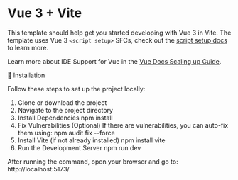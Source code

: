 # Vue 3 + Vite

This template should help get you started developing with Vue 3 in Vite. The template uses Vue 3 `<script setup>` SFCs, check out the [script setup docs](https://v3.vuejs.org/api/sfc-script-setup.html#sfc-script-setup) to learn more.

Learn more about IDE Support for Vue in the [Vue Docs Scaling up Guide](https://vuejs.org/guide/scaling-up/tooling.html#ide-support).

🚀 Installation

Follow these steps to set up the project locally:

1. Clone or download the project
2. Navigate to the project directory
3. Install Dependencies
npm install
4. Fix Vulnerabilities (Optional)
If there are vulnerabilities, you can auto-fix them using:
npm audit fix --force
5. Install Vite (if not already installed)
npm install vite
6. Run the Development Server
npm run dev

After running the command, open your browser and go to:
http://localhost:5173/

